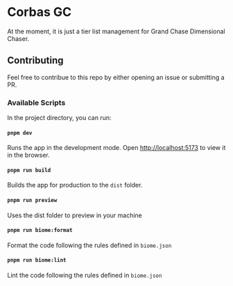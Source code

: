 # Corbas GC
At the moment, it is just a tier list management for Grand Chase Dimensional Chaser.

## Contributing
Feel free to contribue to this repo by either opening an issue or submitting a PR.

### Available Scripts
In the project directory, you can run:

#### `pnpm dev`
Runs the app in the development mode.
Open [http://localhost:5173](http://localhost:5173) to view it in the browser.

#### `pnpm run build`
Builds the app for production to the `dist` folder.

#### `pnpm run preview`
Uses the dist folder to preview in your machine

#### `pnpm run biome:format`
Format the code following the rules defined in ``biome.json``

#### `pnpm run biome:lint`
Lint the code following the rules defined in ``biome.json``